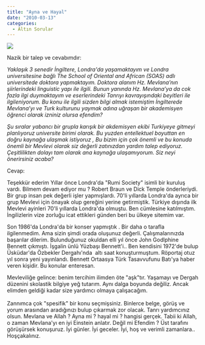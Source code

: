 ```yaml
---
title: "Ayna ve Hayal"
date: "2010-03-13"
categories: 
  - Altın Sorular
---
```


![](../uploads/image/molla.jpg)

Nazik bir talep ve cevabımdır:  
  
_Yaklaşık 3 senedir İngiltere, Londra'da yaşamaktayım ve Londra universitesine bağlı The School of Oriental and African (SOAS) adlı universitede doktora yapmaktayım. Doktora alanım Hz. Mevlana’nın şiirlerindeki linguistic yapı ile ilgili. Bunun yanında Hz. Mevlana’ya da cok fazla ilgi duymaktayım ve eserlerindeki Tanrıyı kavrayışındaki beyitleri ile ilgileniyorum. Bu konu ile ilgili sizden bilgi almak istemiştim İngilterede Mevlana’yı ve Turk kulturunu yaymak adına uğraşan bir akademisyen öğrenci olarak izniniz olursa efendim?_

_Şu sıralar yabancı bir grupla karışık bir akdemisyen ekibi Turkiyeye gitmeyi planlıyoruz universite birimi olarak. Bu yuzden entellektuel boyuttan en doğru kaynağa ulaşmak istiyoruz , Bu bizim için çok önemli ve bu konuda önemli bir Mevlevi olarak siz değerli zatınızdan yardım talep ediyoruz. Çeşitlilikten dolayı tam olarak ana kaynağa ulaşamıyorum. Siz neyi önerirsiniz acaba?_

Cevap:

Teşekkür ederim Yıllar önce Londra'da "Rumi Society" isimli bir kuruluş vardı. Bilmem devam ediyor mu ? Robert Braun ve Dick Temple önderleriydi. Bir grup insan pek değerli işler yapmışlardı. 70'li yıllarda Londra'da ayrıca bir grup Mevlevi için önayak olup gereğini yerine getirmiştik. Türkiye dışında ilk Mevlevi ayinleri 70'li yıllarda Londra'da olmuştu. Ben cümlesine katılmıştım. İngilizlerin vize zorluğu icat ettikleri günden beri bu ülkeye sitemim var.

Son 1986'da Londra'da bir konser yapmıştık . Bir daha o tarafla ilgilenmedim. Ama sizin şimdi orada oluşunuz değerli. Çalışmalarınızda başarılar dilerim. Bulunduğunuz okuldan elli yıl önce John Godlphine Bennett çıkmıştı. İşgalin ünlü Yüzbaşı Bennett'i.. Ben kendisini 1972'de bulup Üsküdar'da Özbekler Dergahı'nda  altı saat konuşturmuştum. Röportaj otuz yıl sonra yeni yayınlandı. Bennett Ortaasya Türk Tasavvufunu Batı'ya haber veren kişidir. Bu konular enteresan.

Mevleviliğe gelince: benim tercihim ilimden öte "aşk"tır. Yaşamayı ve Dergah düzenini skolastik bilgiye yeğ tutarım. Aynı dalga boyunda değiliz. Ancak elimden geldiği kadar size yardımcı olmaya çalışacağım.  
   
Zannımca çok "spesifik" bir konu seçmişsiniz. Binlerce belge, görüş ve yorum arasından aradığınızı bulup çıkarmak zor olacak. Tanrı yardımcınız olsun. Mevlana ve Allah ? Ayna mi ? hayal mi ? hangisi gerçek. Tabii ki Allah, o zaman Mevlana'yı en iyi Einstein anlatır. Değil mi Efendim ? Üst tarafını görüşürsek konuşuruz. İyi günler. İyi geceler. İyi, hoş ve verimli zamanlara.. Hoşçakalınız.
